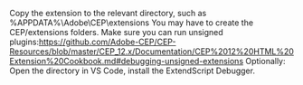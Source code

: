 Copy the extension to the relevant directory, such as %APPDATA%\Adobe\CEP\extensions
You may have to create the CEP/extensions folders.
Make sure you can run unsigned plugins:https://github.com/Adobe-CEP/CEP-Resources/blob/master/CEP_12.x/Documentation/CEP%2012%20HTML%20Extension%20Cookbook.md#debugging-unsigned-extensions
Optionally: Open the directory in VS Code, install the ExtendScript Debugger.